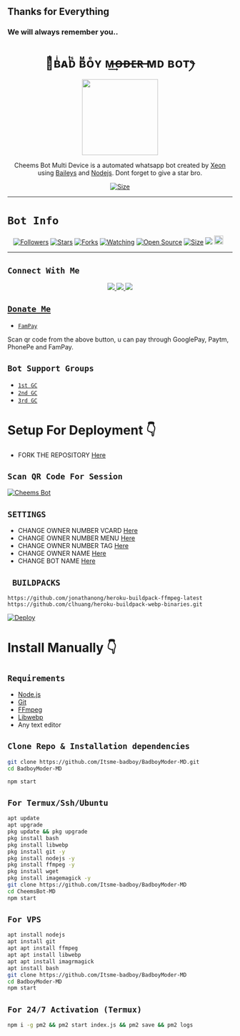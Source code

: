 ## Thanks for Everything 
### We will always remember you..


<h1 align="center">ꪶͥͥͥʙͥᴀͭᴅᷤ ʙᷟᴏͤʏ ᴍ̶͢ᴏ̶ᴅ̶ᴇ̶ʀ̶ ᴍᴅ ʙᴏᴛꫂ<br></h1>
<p align="center">
<img src="https://telegra.ph/file/fe0c46a730ac0e507dd57.jpg" width="170" height="170"/>
</p>

<p align="center">
Cheems Bot Multi Device is a automated whatsapp bot created by <a href="https://github.com/Itsme-badboy" target="_blank">Xeon</a> using <a href="https://github.com/adiwajshing/Baileys" target="_blank">Baileys</a> and <a href="https://github.com/nodejs" target="_blank">Nodejs</a>. Dont forget to give a star bro.
</p>

<p align="center">
<a href="https://youtu.be/fBNiy3nfcgg"><img title="Size" src="https://img.shields.io/badge/Tutorial-Video-green"></a>
</p>

------

# ```Bot Info```
<p align="center">
<a href="https://github.com/Itsme-badboy/followers"><img title="Followers" src="https://img.shields.io/github/followers/Itsme-badboy?color=red&style=flat-square"></a>
<a href="https://github.com/Itsme-badboy/BadboyModer-MD/stargazers/"><img title="Stars" src="https://img.shields.io/github/stars/Itsme-badboy/BadboyModer-MD?color=blue&style=flat-square"></a>
<a href="https://github.com/Itsme-badboy/BadboyModer-MD/network/members"><img title="Forks" src="https://img.shields.io/github/forks/Itsme-badboy/BadboyModer-MD?color=red&style=flat-square"></a>
<a href="https://github.com/Itsme-badboy/BadboyModer-MD/watchers"><img title="Watching" src="https://img.shields.io/github/watchers/Itsme-badboy/BadboyModer-MD?label=Watchers&color=blue&style=flat-square"></a>
<a href="https://github.com/Itsme-badboy/BadboyModer-MD"><img title="Open Source" src="https://img.shields.io/badge/Author-Xeon%20Bot%20Inc.-red?v=103"></a>
<a href="https://github.com/Itsme-badboy/BadboyModer-MD/"><img title="Size" src="https://img.shields.io/github/repo-size/Itsme-badboy/BadboyModer-MD?style=flat-square&color=green"></a>
<a href="https://hits.seeyoufarm.com"><img src="https://hits.seeyoufarm.com/api/count/incr/badge.svg?url=https%3A%2F%2Fgithub.com%2FItsme-badboy%2FBadboyModer-MD&count_bg=%2379C83D&title_bg=%23555555&icon=probot.svg&icon_color=%2300FF6D&title=hits&edge_flat=false"/></a>
<a href="https://github.com/Itsme-badboy/BadboyModer-MD/graphs/commit-activity"><img height="20" src="https://img.shields.io/badge/Maintained%3F-yes-green.svg"></a>&nbsp;&nbsp;
</p>
<p align='center'>
    </p>

-------

## ```Connect With Me```
<p align="center">
<a href="https://wa.me/919645697828"><img src="https://img.shields.io/badge/Contact Xeon-25D366?style=for-the-badge&logo=whatsapp&logoColor=white" />
<a href="https://chat.whatsapp.com/HYj9wu5Jrv6CROxyeQbHoS"><img src="https://img.shields.io/badge/Join Official GC-25D366?style=for-the-badge&logo=whatsapp&logoColor=white" />
<a href="https://youtube.com/channel/UCvAo9TZ0Pw9vrJ_0WYRyO3A"><img src="https://img.shields.io/badge/Subscribe Xeon-ff0000?style=for-the-badge&logo=youtube&logoColor=ff000000&link=https://www.youtube.com/c/BOTINDO" /><br>
</p>

## ```Donate Me```

- [`FamPay`](https://telegra.ph/file/8737b098fd5702daeb7e0.jpg)

<p align="left">
Scan qr code from the above button, u can pay through GooglePay, Paytm, PhonePe and FamPay.
</p>

## ```Bot Support Groups```

- [`1st GC`](https://chat.whatsapp.com/HYj9wu5Jrv6CROxyeQbHoS)
- [`2nd GC`](https://chat.whatsapp.com/LS1Xx3fSqg7FpSYSjKWhL5)
- [`3rd GC`](https://chat.whatsapp.com/EcycNbJFCVT5ZsG9xIGkqd)

# Setup For Deployment 👇

- FORK THE REPOSITORY [Here](https://github.com/Itsme-badboy/BadboyModer-MD/fork)

## `Scan QR Code For Session`
[![Cheems Bot](https://repl.it/badge/github/quiec/whatsasena)](https://replit.com/@DGXeon/Cheems-Bot-Multi-Device-Qr-Code-Generator?output%20only=1&lite=1#index.js)

## `SETTINGS`

- CHANGE OWNER NUMBER VCARD [Here](https://github.com/Itsme-badboy/BadboyModer-MD/blob/master/settings.js#L58)
- CHANGE OWNER NUMBER MENU [Here](https://github.com/Itsme-badboy/BadboyModer-MD/blob/master/settings.js#L65)
- CHANGE OWNER NUMBER TAG [Here](https://github.com/Itsme-badboy/BadboyModer-MD/blob/master/settings.js#L66)
- CHANGE OWNER NAME [Here](https://github.com/Itsme-badboy/BadboyModer-MD/blob/master/settings.js#L59)
- CHANGE BOT NAME [Here](https://github.com/Itsme-badboy/BadboyModer-MD/blob/master/settings.js#L67)

## ` BUILDPACKS`

```
https://github.com/jonathanong/heroku-buildpack-ffmpeg-latest
https://github.com/clhuang/heroku-buildpack-webp-binaries.git
```

[![Deploy](https://www.herokucdn.com/deploy/button.svg)](https://heroku.com/deploy?template=https://github.com/Itsme-badboy/BadboyModer-MD/)

# Install Manually 👇
## `Requirements`
* [Node.js](https://nodejs.org/en/)
* [Git](https://git-scm.com/downloads)
* [FFmpeg](https://github.com/BtbN/FFmpeg-Builds/releases/download/autobuild-2020-12-08-13-03/ffmpeg-n4.3.1-26-gca55240b8c-win64-gpl-4.3.zip)
* [Libwebp](https://developers.google.com/speed/webp/download)
* Any text editor
## `Clone Repo & Installation dependencies`
```bash
git clone https://github.com/Itsme-badboy/BadboyModer-MD.git
cd BadboyModer-MD

npm start
```
## `For Termux/Ssh/Ubuntu`
```bash
apt update
apt upgrade
pkg update && pkg upgrade
pkg install bash
pkg install libwebp
pkg install git -y
pkg install nodejs -y 
pkg install ffmpeg -y 
pkg install wget
pkg install imagemagick -y
git clone https://github.com/Itsme-badboy/BadboyModer-MD
cd CheemsBot-MD
npm start
```
## `For VPS`
```bash
apt install nodejs 
apt install git 
apt apt install ffmpeg 
apt apt install libwebp 
apt apt install imagrmagick
apt install bash
git clone https://github.com/Itsme-badboy/BadboyModer-MD
cd BadboyModer-MD
npm start
```
## `For 24/7 Activation (Termux)`
```bash
npm i -g pm2 && pm2 start index.js && pm2 save && pm2 logs
```
